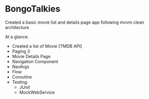 # BongoTalkies

Created a basic movie list and details page app following mvvm clean architecture




At a glance:

-  Created a list of Movie [TMDB API]
-  Paging 3
-  Movie Details Page
-  Navigation Component
-  NavArgs
-  Flow
-  Coroutine
-  Testing:
    - JUnit
    - MockWebService

